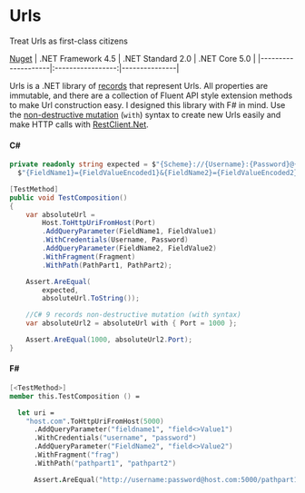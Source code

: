 # Urls

Treat Urls as first-class citizens



[Nuget](https://www.nuget.org/packages/Urls) | .NET Framework 4.5 | .NET Standard 2.0 | .NET Core 5.0 |
|--------------------|:-----------------:|---------------|

Urls is a .NET library of [records](https://docs.microsoft.com/en-us/dotnet/csharp/whats-new/tutorials/records) that represent Urls. All properties are immutable, and there are a collection of Fluent API style extension methods to make Url construction easy. I designed this library with F# in mind. Use the [non-destructive mutation](https://docs.microsoft.com/en-us/dotnet/csharp/whats-new/tutorials/records#non-destructive-mutation) (`with`) syntax to create new Urls easily and make HTTP calls with [RestClient.Net](https://github.com/MelbourneDeveloper/RestClient.Net/tree/5/develop). 



#### C#

```cs
private readonly string expected = $"{Scheme}://{Username}:{Password}@{Host}:{Port}/{PathPart1}/{PathPart2}?" +
  $"{FieldName1}={FieldValueEncoded1}&{FieldName2}={FieldValueEncoded2}#{Fragment}";

[TestMethod]
public void TestComposition()
{
    var absoluteUrl =
        Host.ToHttpUriFromHost(Port)
        .AddQueryParameter(FieldName1, FieldValue1)
        .WithCredentials(Username, Password)
        .AddQueryParameter(FieldName2, FieldValue2)
        .WithFragment(Fragment)
        .WithPath(PathPart1, PathPart2);

    Assert.AreEqual(
        expected,
        absoluteUrl.ToString());

    //C# 9 records non-destructive mutation (with syntax)
    var absoluteUrl2 = absoluteUrl with { Port = 1000 };

    Assert.AreEqual(1000, absoluteUrl2.Port);
}
```

#### F#

```fs
[<TestMethod>]
member this.TestComposition () =

  let uri =
    "host.com".ToHttpUriFromHost(5000)
      .AddQueryParameter("fieldname1", "field<>Value1")
      .WithCredentials("username", "password")
      .AddQueryParameter("FieldName2", "field<>Value2")
      .WithFragment("frag")
      .WithPath("pathpart1", "pathpart2")

      Assert.AreEqual("http://username:password@host.com:5000/pathpart1/pathpart2?fieldname1=field%3C%3EValue1&FieldName2=field%3C%3EValue2#frag",uri.ToString());
```

